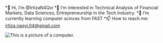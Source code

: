 *👋 Hi, I’m @IrtizaN4Qvi
*👀 I’m interested in Technical Analysis of Financial Markets, Data Sciences, Entrepreneurship in the Tech Industry.
*🌱 I’m currently learning computer scinces from FAST
*📫 How to reach me: irtiza.naqvi.04@gmail.com

![This is a picture of a computer.](https://img.freepik.com/free-vector/laptop-with-program-code-isometric-icon-software-development-programming-applications-dark-neon_39422-971.jpg?size=626&ext=jpg&ga=GA1.1.2008272138.1725321600&semt=ais_hybrid)


